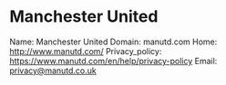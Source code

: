 
# Manchester United

Name: Manchester United
Domain: manutd.com
Home: http://www.manutd.com/
Privacy_policy: https://www.manutd.com/en/help/privacy-policy
Email: privacy@manutd.co.uk
